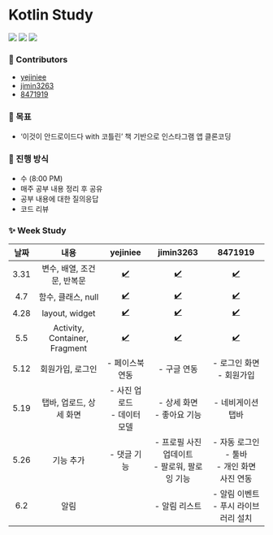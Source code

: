 # Kotlin Study

<img src="https://img.shields.io/badge/firebase-FFCA28?style=for-the-badge&logo=Firebase&logoColor=white"> <img src="https://img.shields.io/badge/android-3DDC84?style=for-the-badge&logo=Android&logoColor=white"> <img src="https://img.shields.io/badge/kotlin-0095D5?style=for-the-badge&logo=Kotlin&logoColor=white"> 

### 📌 Contributors

- [yejiniee](https://github.com/yejiniee)
- [jimin3263](https://github.com/jimin3263)
- [8471919](https://github.com/8471919)  

### 🎯 목표

- ‘이것이 안드로이드다 with 코틀린’ 책 기반으로 인스타그램 앱 클론코딩


### 📖 진행 방식
- 수 (8:00 PM)
- 매주 공부 내용 정리 후 공유
- 공부 내용에 대한 질의응답 
- 코드 리뷰

### ✨ Week Study

|   날짜    |  내용  | yejiniee| jimin3263| 8471919|
| :-------: | :----:|:----: |:----: |:----:|
| 3.31 | 변수, 배열, 조건문, 반복문 |[✔️](https://github.com/jimin3263/kotlin_study/blob/main/Yejin/week_1.md)|[✔️](https://github.com/jimin3263/kotlin_study/blob/main/Jimin/week_1.md)|[✔️](https://github.com/jimin3263/kotlin_study/blob/main/Hansu/week_1.md)|
| 4.7 | 함수, 클래스, null |[✔️](https://github.com/jimin3263/kotlin_study/blob/main/Yejin/week_2.md)|[✔️](https://github.com/jimin3263/kotlin_study/blob/main/Jimin/week_2.md)|[✔️](https://github.com/jimin3263/kotlin_study/blob/main/Hansu/week_2.md)|
| 4.28 | layout, widget |[✔️](https://github.com/jimin3263/kotlin_study/blob/main/Yejin/week_3.md)|[✔️](https://github.com/jimin3263/kotlin_study/blob/main/Jimin/week_3.md)|[✔️](https://github.com/jimin3263/kotlin_study/blob/main/Hansu/week_3.md)|
| 5.5 | Activity, Container, Fragment |[✔️](https://github.com/jimin3263/kotlin_study/blob/main/Yejin/week_4.md)|[✔️](https://github.com/jimin3263/kotlin_study/blob/main/Jimin/week_4.md)|[✔️](https://github.com/jimin3263/kotlin_study/blob/main/Hansu/week_4.md)|
| 5.12 | 회원가입, 로그인 |- 페이스북 연동|- 구글 연동|- 로그인 화면 <br> - 회원가입|
| 5.19 | 탭바, 업로드, 상세 화면 |- 사진 업로드 <br> - 데이터 모델|- 상세 화면 <br> - 좋아요 기능|- 네비게이션 탭바|
| 5.26 | 기능 추가 |- 댓글 기능|- 프로필 사진 업데이트 <br> - 팔로워, 팔로잉 기능 |- 자동 로그인 <br> - 툴바 <br> - 개인 화면 사진 연동|
| 6.2 | 알림 ||- 알림 리스트|- 알림 이벤트 <br> - 푸시 라이브러리 설치|
